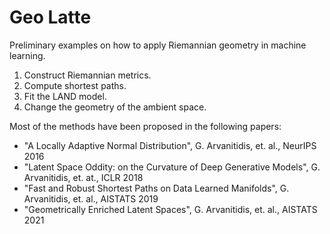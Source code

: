 # Geo Latte

Preliminary examples on how to apply Riemannian geometry in machine learning.

1. Construct Riemannian metrics.
2. Compute shortest paths.
3. Fit the LAND model.
4. Change the geometry of the ambient space.

Most of the methods have been proposed in the following papers:

- "A Locally Adaptive Normal Distribution", G. Arvanitidis, et. al., NeurIPS 2016
- "Latent Space Oddity: on the Curvature of Deep Generative Models", G. Arvanitidis, et. at., ICLR 2018
- "Fast and Robust Shortest Paths on Data Learned Manifolds", G. Arvanitidis, et. al., AISTATS 2019
- "Geometrically Enriched Latent Spaces", G. Arvanitidis, et. al., AISTATS 2021



